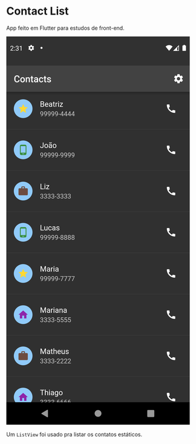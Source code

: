 # Contact List

App feito em Flutter para estudos de front-end.

![Print](/public/print.png)

Um `ListView` foi usado pra listar os contatos estáticos.
